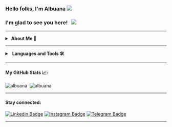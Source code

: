 ### Hello folks, I'm Albuana</a> <img src="https://media.giphy.com/media/hvRJCLFzcasrR4ia7z/giphy.gif" width="25px">

### I'm glad to see you here! &nbsp; ![](https://visitor-badge.glitch.me/badge?page_id=Albuana.Albuana) 
---
<details>
  <summary><b>&nbsp;About&nbsp;Me&nbsp;👤</b></summary>
  <br/>
<p align="justify"> 
I think curiosity and persistence are the characteristics that best describe me. I enjoy using my obsessive attention to detail, my unequivocal love for making things that change the world. That's why I like to make things that make a difference. 
I'm currently studying at <a href="https://tecnico.ulisboa.pt/pt/" target="_blank">Instituto Superior Técnico</a> and simultaneously developing Albutech startup and <a href="https://www.instagram.com/nekie_store/
" target="_blank">NEKIE</a>. Fascinated by cybersecurity and emotional intelligence, from an early age I realized that without risk there is no gain. Learn is my goal. <img src="https://media.giphy.com/media/WUlplcMpOCEmTGBtBW/giphy.gif" width="30">
</p>
 
</details>

---

<details>
  <summary><b>&nbsp;&nbsp;Languages&nbsp;and&nbsp;Tools&nbsp;🛠️</b></summary>
  <br/>
<p align="left"> <a href="https://angular.io" target="_blank" rel="noreferrer"> <img src="https://angular.io/assets/images/logos/angular/angular.svg" alt="angular" width="40" height="40"/> </a> <a href="https://www.arduino.cc/" target="_blank" rel="noreferrer"> <img src="https://cdn.worldvectorlogo.com/logos/arduino-1.svg" alt="arduino" width="40" height="40"/> </a> <a href="https://www.gnu.org/software/bash/" target="_blank" rel="noreferrer"> <img src="https://www.vectorlogo.zone/logos/gnu_bash/gnu_bash-icon.svg" alt="bash" width="40" height="40"/> </a> <a href="https://www.blender.org/" target="_blank" rel="noreferrer"> <img src="https://download.blender.org/branding/community/blender_community_badge_white.svg" alt="blender" width="40" height="40"/> </a> <a href="https://getbootstrap.com" target="_blank" rel="noreferrer"> <img src="https://raw.githubusercontent.com/devicons/devicon/master/icons/bootstrap/bootstrap-plain-wordmark.svg" alt="bootstrap" width="40" height="40"/> </a> <a href="https://www.w3schools.com/css/" target="_blank" rel="noreferrer"> <img src="https://raw.githubusercontent.com/devicons/devicon/master/icons/css3/css3-original-wordmark.svg" alt="css3" width="40" height="40"/> </a> <a href="https://git-scm.com/" target="_blank" rel="noreferrer"> <img src="https://www.vectorlogo.zone/logos/git-scm/git-scm-icon.svg" alt="git" width="40" height="40"/> </a> <a href="https://www.haskell.org/" target="_blank" rel="noreferrer"> <img src="https://upload.wikimedia.org/wikipedia/commons/1/1c/Haskell-Logo.svg" alt="haskell" width="40" height="40"/> </a> <a href="https://www.java.com" target="_blank" rel="noreferrer"> <img src="https://raw.githubusercontent.com/devicons/devicon/master/icons/java/java-original.svg" alt="java" width="40" height="40"/> </a> <a href="https://developer.mozilla.org/en-US/docs/Web/JavaScript" target="_blank" rel="noreferrer"> <img src="https://raw.githubusercontent.com/devicons/devicon/master/icons/javascript/javascript-original.svg" alt="javascript" width="40" height="40"/> </a> <a href="https://www.linux.org/" target="_blank" rel="noreferrer"> <img src="https://raw.githubusercontent.com/devicons/devicon/master/icons/linux/linux-original.svg" alt="linux" width="40" height="40"/> </a> <a href="https://mariadb.org/" target="_blank" rel="noreferrer"> <img src="https://www.vectorlogo.zone/logos/mariadb/mariadb-icon.svg" alt="mariadb" width="40" height="40"/> </a> <a href="https://www.mongodb.com/" target="_blank" rel="noreferrer"> <img src="https://raw.githubusercontent.com/devicons/devicon/master/icons/mongodb/mongodb-original-wordmark.svg" alt="mongodb" width="40" height="40"/> </a> <a href="https://www.mysql.com/" target="_blank" rel="noreferrer"> <img src="https://raw.githubusercontent.com/devicons/devicon/master/icons/mysql/mysql-original-wordmark.svg" alt="mysql" width="40" height="40"/> </a> <a href="https://nodejs.org" target="_blank" rel="noreferrer"> <img src="https://raw.githubusercontent.com/devicons/devicon/master/icons/nodejs/nodejs-original-wordmark.svg" alt="nodejs" width="40" height="40"/> </a> <a href="https://www.photoshop.com/en" target="_blank" rel="noreferrer"> <img src="https://raw.githubusercontent.com/devicons/devicon/master/icons/photoshop/photoshop-line.svg" alt="photoshop" width="40" height="40"/> </a> <a href="https://www.php.net" target="_blank" rel="noreferrer"> <img src="https://raw.githubusercontent.com/devicons/devicon/master/icons/php/php-original.svg" alt="php" width="40" height="40"/> </a> <a href="https://postman.com" target="_blank" rel="noreferrer"> <img src="https://www.vectorlogo.zone/logos/getpostman/getpostman-icon.svg" alt="postman" width="40" height="40"/> </a> <a href="https://www.python.org" target="_blank" rel="noreferrer"> <img src="https://raw.githubusercontent.com/devicons/devicon/master/icons/python/python-original.svg" alt="python" width="40" height="40"/> </a> <a href="https://www.typescriptlang.org/" target="_blank" rel="noreferrer"> <img src="https://raw.githubusercontent.com/devicons/devicon/master/icons/typescript/typescript-original.svg" alt="typescript" width="40" height="40"/> </a> <a href="https://unity.com/" target="_blank" rel="noreferrer"> <img src="https://www.vectorlogo.zone/logos/unity3d/unity3d-icon.svg" alt="unity" width="40" height="40"/> </a> </p>


</details>

---

 <!-- here

**Talking about Personal Stuffs:**

- 👨🏻‍💻 I’m currently working on something cool;
- 💬 Ask me about anything, I am happy to help;
- 📫 How to reach me: aalbuquerque1999@hotmail.com;
</br>
-->

#### My GitHub Stats 📈:

<p>
  <img height="170em" src="https://github-readme-stats.vercel.app/api/top-langs?username=albuana&show_icons=true&locale=en&layout=compact" alt="albuana" />&nbsp
  <img height="170em" src="https://github-readme-stats.vercel.app/api?username=albuana&show_icons=true&locale=en" alt="albuana" />
  <!-- <img align="justify" src="https://github-readme-streak-stats.herokuapp.com/?user=albuana&" alt="albuana" /> -->
</p>

---

#### Stay connected:

[![Linkedin Badge](https://img.shields.io/badge/-LinkedIn-0e76a8?style=flat-square&logo=Linkedin&logoColor=white)](https://www.linkedin.com/in/ana-barreira-albuquerque/)
[![Instagram Badge](https://img.shields.io/badge/-Instagram-e4405f?style=flat-square&logo=Instagram&logoColor=white)](https://www.instagram.com/ana.albuquerquee/)
[![Telegram Badge](https://img.shields.io/badge/-Telegram-0088cc?style=flat-square&logo=Telegram&logoColor=white)](https://t.me/Albuana)

---

 <!--
<h3 align="left">Connect with me:</h3>
<p align="left">
<a href="https://linkedin.com/in/ana-barreira-albuquerque" target="blank"><img align="center" src="https://raw.githubusercontent.com/rahuldkjain/github-profile-readme-generator/master/src/images/icons/Social/linked-in-alt.svg" alt="ana-barreira-albuquerque" height="30" width="40" /></a>
<a href="https://instagram.com/ana.albuquerquee" target="blank"><img align="center" src="https://raw.githubusercontent.com/rahuldkjain/github-profile-readme-generator/master/src/images/icons/Social/instagram.svg" alt="ana.albuquerquee" height="30" width="40" /></a>
<a href="https://instagram.com/ana.albuquerquee" target="blank"><img align="center" src="https://raw.githubusercontent.com/rahuldkjain/github-profile-readme-generator/master/src/images/icons/Social/telegram.svg" alt="ana.albuquerquee" height="30" width="40" /></a>
</p>
-->

